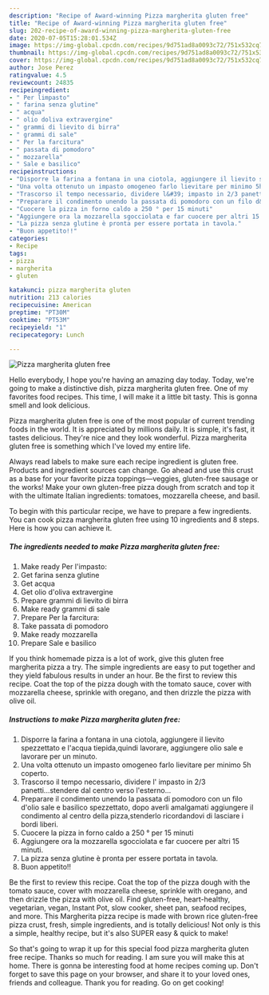 ```yaml
---
description: "Recipe of Award-winning Pizza margherita gluten free"
title: "Recipe of Award-winning Pizza margherita gluten free"
slug: 202-recipe-of-award-winning-pizza-margherita-gluten-free
date: 2020-07-05T15:28:01.534Z
image: https://img-global.cpcdn.com/recipes/9d751ad8a0093c72/751x532cq70/pizza-margherita-gluten-free-recipe-main-photo.jpg
thumbnail: https://img-global.cpcdn.com/recipes/9d751ad8a0093c72/751x532cq70/pizza-margherita-gluten-free-recipe-main-photo.jpg
cover: https://img-global.cpcdn.com/recipes/9d751ad8a0093c72/751x532cq70/pizza-margherita-gluten-free-recipe-main-photo.jpg
author: Jose Perez
ratingvalue: 4.5
reviewcount: 24835
recipeingredient:
- " Per limpasto"
- " farina senza glutine"
- " acqua"
- " olio doliva extravergine"
- " grammi di lievito di birra"
- " grammi di sale"
- " Per la farcitura"
- " passata di pomodoro"
- " mozzarella"
- " Sale e basilico"
recipeinstructions:
- "Disporre la farina a fontana in una ciotola, aggiungere il lievito spezzettato e l&#39;acqua tiepida,quindi lavorare, aggiungere olio sale e lavorare per un minuto."
- "Una volta ottenuto un impasto omogeneo farlo lievitare per minimo 5h coperto."
- "Trascorso il tempo necessario, dividere l&#39; impasto in 2/3 panetti...stendere dal centro verso l&#39;esterno..."
- "Preparare il condimento unendo la passata di pomodoro con un filo d&#39;olio sale e basilico spezzettato, dopo averli amalgamati aggiungere il condimento al centro della pizza,stenderlo ricordandovi di lasciare i bordi liberi."
- "Cuocere la pizza in forno caldo a 250 ° per 15 minuti"
- "Aggiungere ora la mozzarella sgocciolata e far cuocere per altri 15 minuti."
- "La pizza senza glutine è pronta per essere portata in tavola."
- "Buon appetito!!"
categories:
- Recipe
tags:
- pizza
- margherita
- gluten

katakunci: pizza margherita gluten 
nutrition: 213 calories
recipecuisine: American
preptime: "PT30M"
cooktime: "PT53M"
recipeyield: "1"
recipecategory: Lunch

---
```



![Pizza margherita gluten free](https://img-global.cpcdn.com/recipes/9d751ad8a0093c72/751x532cq70/pizza-margherita-gluten-free-recipe-main-photo.jpg)

Hello everybody, I hope you're having an amazing day today. Today, we're going to make a distinctive dish, pizza margherita gluten free. One of my favorites food recipes. This time, I will make it a little bit tasty. This is gonna smell and look delicious.

Pizza margherita gluten free is one of the most popular of current trending foods in the world. It is appreciated by millions daily. It is simple, it's fast, it tastes delicious. They're nice and they look wonderful. Pizza margherita gluten free is something which I've loved my entire life.

Always read labels to make sure each recipe ingredient is gluten free. Products and ingredient sources can change. Go ahead and use this crust as a base for your favorite pizza toppings—veggies, gluten-free sausage or the works! Make your own gluten-free pizza dough from scratch and top it with the ultimate Italian ingredients: tomatoes, mozzarella cheese, and basil.


To begin with this particular recipe, we have to prepare a few ingredients. You can cook pizza margherita gluten free using 10 ingredients and 8 steps. Here is how you can achieve it.

<!--inarticleads1-->

##### The ingredients needed to make Pizza margherita gluten free:

1. Make ready  Per l&#39;impasto:
1. Get  farina senza glutine
1. Get  acqua
1. Get  olio d&#39;oliva extravergine
1. Prepare  grammi di lievito di birra
1. Make ready  grammi di sale
1. Prepare  Per la farcitura:
1. Take  passata di pomodoro
1. Make ready  mozzarella
1. Prepare  Sale e basilico


If you think homemade pizza is a lot of work, give this gluten free margherita pizza a try. The simple ingredients are easy to put together and they yield fabulous results in under an hour. Be the first to review this recipe. Coat the top of the pizza dough with the tomato sauce, cover with mozzarella cheese, sprinkle with oregano, and then drizzle the pizza with olive oil. 

<!--inarticleads2-->

##### Instructions to make Pizza margherita gluten free:

1. Disporre la farina a fontana in una ciotola, aggiungere il lievito spezzettato e l&#39;acqua tiepida,quindi lavorare, aggiungere olio sale e lavorare per un minuto.
1. Una volta ottenuto un impasto omogeneo farlo lievitare per minimo 5h coperto.
1. Trascorso il tempo necessario, dividere l&#39; impasto in 2/3 panetti...stendere dal centro verso l&#39;esterno...
1. Preparare il condimento unendo la passata di pomodoro con un filo d&#39;olio sale e basilico spezzettato, dopo averli amalgamati aggiungere il condimento al centro della pizza,stenderlo ricordandovi di lasciare i bordi liberi.
1. Cuocere la pizza in forno caldo a 250 ° per 15 minuti
1. Aggiungere ora la mozzarella sgocciolata e far cuocere per altri 15 minuti.
1. La pizza senza glutine è pronta per essere portata in tavola.
1. Buon appetito!!


Be the first to review this recipe. Coat the top of the pizza dough with the tomato sauce, cover with mozzarella cheese, sprinkle with oregano, and then drizzle the pizza with olive oil. Find gluten-free, heart-healthy, vegetarian, vegan, Instant Pot, slow cooker, sheet pan, seafood recipes, and more. This Margherita pizza recipe is made with brown rice gluten-free pizza crust, fresh, simple ingredients, and is totally delicious! Not only is this a simple, healthy recipe, but it&#39;s also SUPER easy &amp; quick to make! 

So that's going to wrap it up for this special food pizza margherita gluten free recipe. Thanks so much for reading. I am sure you will make this at home. There is gonna be interesting food at home recipes coming up. Don't forget to save this page on your browser, and share it to your loved ones, friends and colleague. Thank you for reading. Go on get cooking!
